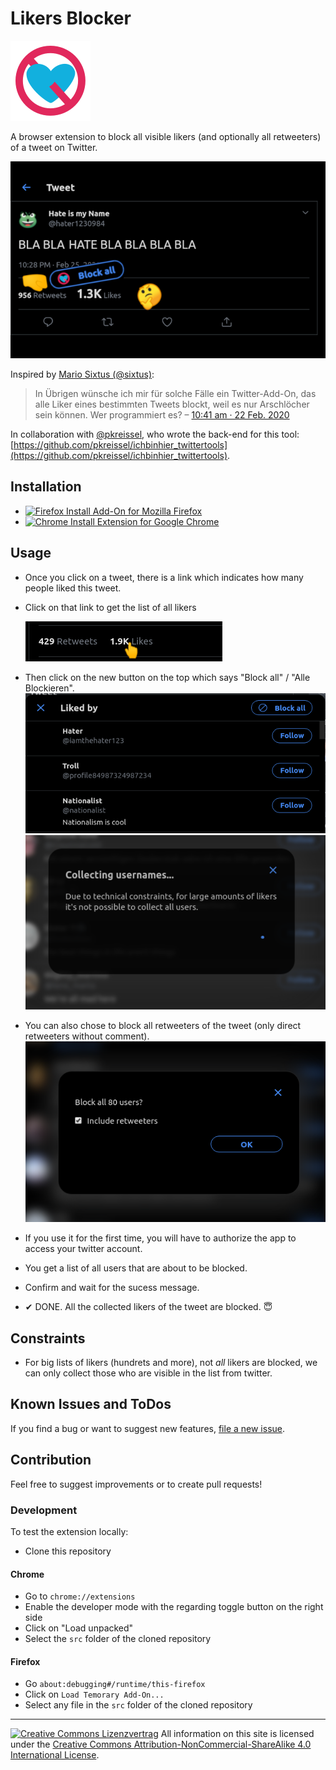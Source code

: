 # Likers Blocker

![Logo](src/icon128.png)

A browser extension to block all visible likers (and optionally all retweeters) of a tweet on Twitter.

![Preview](screenshots/preview2-medium.png)

Inspired by [Mario Sixtus (@sixtus)](https://twitter.com/sixtus):

> In Übrigen wünsche ich mir für solche Fälle ein Twitter-Add-On, das alle Liker eines bestimmten Tweets blockt, weil es nur Arschlöcher sein können. Wer programmiert es?
> – [10:41 am · 22 Feb. 2020](https://twitter.com/sixtus/status/1231152136857231360)

In collaboration with [@pkreissel](https://twitter.com/pkreissel), who wrote the back-end for this tool: [https://github.com/pkreissel/ichbinhier_twittertools](https://github.com/pkreissel/ichbinhier_twittertools).

## Installation

* [![Firefox](https://upload.wikimedia.org/wikipedia/commons/thumb/a/a0/Firefox_logo%2C_2019.svg/68px-Firefox_logo%2C_2019.svg.png) Install Add-On for Mozilla Firefox](https://addons.mozilla.org/firefox/addon/likers-blocker/)
* [![Chrome](https://upload.wikimedia.org/wikipedia/commons/thumb/a/a5/Google_Chrome_icon_%28September_2014%29.svg/64px-Google_Chrome_icon_%28September_2014%29.svg.png) Install Extension for Google Chrome](https://chrome.google.com/webstore/detail/melnbpmfhaejmcpfflfjmchondkpmkcj/)

## Usage

* Once you click on a tweet, there is a link which indicates how many people liked this tweet.
* Click on that link to get the list of all likers

  ![Screenshot](screenshots/likes.png)
* Then click on the new button on the top which says "Block all" / "Alle Blockieren".
  ![Screenshot](screenshots/block-all-button.png)
  ![Screenshot](screenshots/collecting-usernames.png)
* You can also chose to block all retweeters of the tweet (only direct retweeters without comment).
  ![Screenshot](screenshots/confirm.png)
* If you use it for the first time, you will have to authorize the app to access your twitter account.
* You get a list of all users that are about to be blocked.
* Confirm and wait for the sucess message.
* ✔ DONE. All the collected likers of the tweet are blocked. 😇

## Constraints

* For big lists of likers (hundrets and more), not *all* likers are blocked, we can only collect those who are visible in the list from twitter.

## Known Issues and ToDos

If you find a bug or want to suggest new features, [file a new issue](https://github.com/dmstern/likers-blocker/issues/new).

## Contribution

Feel free to suggest improvements or to create pull requests!

### Development

To test the extension locally:

* Clone this repository

#### Chrome

* Go to `chrome://extensions`
* Enable the developer mode with the regarding toggle button on the right side
* Click on "Load unpacked"
* Select the `src` folder of the cloned repository

#### Firefox

* Go `about:debugging#/runtime/this-firefox`
* Click on `Load Temorary Add-On...`
* Select any file in the `src` folder of the cloned repository

---

[![Creative Commons Lizenzvertrag](https://i.creativecommons.org/l/by-nc-sa/4.0/80x15.png)](http://creativecommons.org/licenses/by-nc-sa/4.0/)
All information on this site is licensed under the [Creative Commons Attribution-NonCommercial-ShareAlike 4.0 International License](http://creativecommons.org/licenses/by-nc-sa/4.0/).
